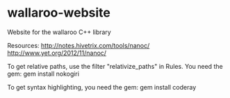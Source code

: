 # wallaroo-website
Website for the wallaroo C++ library

Resources:
http://notes.hivetrix.com/tools/nanoc/
http://www.yet.org/2012/11/nanoc/

To get relative paths, use the filter "relativize_paths" in Rules.
You need the gem:
	gem install nokogiri 
	
To get syntax highlighting, you need the gem:
	gem install coderay